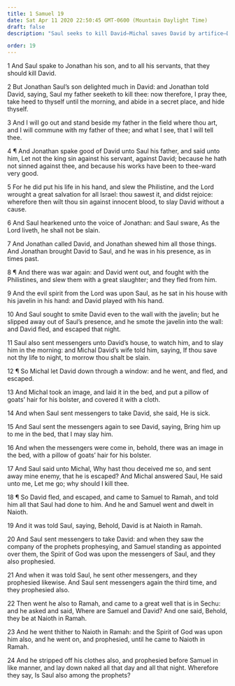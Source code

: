 ```yaml
---
title: 1 Samuel 19
date: Sat Apr 11 2020 22:50:45 GMT-0600 (Mountain Daylight Time)
draft: false
description: "Saul seeks to kill David—Michal saves David by artifice—David joins Samuel and the company of prophets."

order: 19
---
```

    
1 And Saul spake to Jonathan his son, and to all his servants, that they should kill David.

2 But Jonathan Saul’s son delighted much in David: and Jonathan told David, saying, Saul my father seeketh to kill thee: now therefore, I pray thee, take heed to thyself until the morning, and abide in a secret place, and hide thyself.

3 And I will go out and stand beside my father in the field where thou art, and I will commune with my father of thee; and what I see, that I will tell thee.

4 ¶ And Jonathan spake good of David unto Saul his father, and said unto him, Let not the king sin against his servant, against David; because he hath not sinned against thee, and because his works have been to thee-ward very good.

5 For he did put his life in his hand, and slew the Philistine, and the Lord wrought a great salvation for all Israel: thou sawest it, and didst rejoice: wherefore then wilt thou sin against innocent blood, to slay David without a cause.

6 And Saul hearkened unto the voice of Jonathan: and Saul sware, As the Lord liveth, he shall not be slain.

7 And Jonathan called David, and Jonathan shewed him all those things. And Jonathan brought David to Saul, and he was in his presence, as in times past.

8 ¶ And there was war again: and David went out, and fought with the Philistines, and slew them with a great slaughter; and they fled from him.

9 And the evil spirit from the Lord was upon Saul, as he sat in his house with his javelin in his hand: and David played with his hand.

10 And Saul sought to smite David even to the wall with the javelin; but he slipped away out of Saul’s presence, and he smote the javelin into the wall: and David fled, and escaped that night.

11 Saul also sent messengers unto David’s house, to watch him, and to slay him in the morning: and Michal David’s wife told him, saying, If thou save not thy life to night, to morrow thou shalt be slain.

12 ¶ So Michal let David down through a window: and he went, and fled, and escaped.

13 And Michal took an image, and laid it in the bed, and put a pillow of goats’ hair for his bolster, and covered it with a cloth.

14 And when Saul sent messengers to take David, she said, He is sick.

15 And Saul sent the messengers again to see David, saying, Bring him up to me in the bed, that I may slay him.

16 And when the messengers were come in, behold, there was an image in the bed, with a pillow of goats’ hair for his bolster.

17 And Saul said unto Michal, Why hast thou deceived me so, and sent away mine enemy, that he is escaped? And Michal answered Saul, He said unto me, Let me go; why should I kill thee.

18 ¶ So David fled, and escaped, and came to Samuel to Ramah, and told him all that Saul had done to him. And he and Samuel went and dwelt in Naioth.

19 And it was told Saul, saying, Behold, David is at Naioth in Ramah.

20 And Saul sent messengers to take David: and when they saw the company of the prophets prophesying, and Samuel standing as appointed over them, the Spirit of God was upon the messengers of Saul, and they also prophesied.

21 And when it was told Saul, he sent other messengers, and they prophesied likewise. And Saul sent messengers again the third time, and they prophesied also.

22 Then went he also to Ramah, and came to a great well that is in Sechu: and he asked and said, Where are Samuel and David? And one said, Behold, they be at Naioth in Ramah.

23 And he went thither to Naioth in Ramah: and the Spirit of God was upon him also, and he went on, and prophesied, until he came to Naioth in Ramah.

24 And he stripped off his clothes also, and prophesied before Samuel in like manner, and lay down naked all that day and all that night. Wherefore they say, Is Saul also among the prophets?

